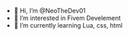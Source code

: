 - 👋 Hi, I’m @NeoTheDev01
- 👀 I’m interested in Fivem Develement
- 🌱 I’m currently learning Lua, css, html

